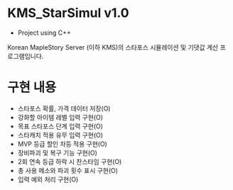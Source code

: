 # KMS_StarSimul v1.0

- Project using C++

Korean MapleStory Server (이하 KMS)의 스타포스 시뮬레이션 및 기댓값 계산 프로그램입니다.

# 구현 내용

- 스타포스 확률, 가격 데이터 저장(O)
- 강화할 아이템 레벨 입력 구현(O)
- 목표 스타포스 단계 입력 구현(O)
- 스타캐치 적용 유무 입력 구현(O)
- MVP 등급 할인 차등 적용 구현(O)
- 장비파괴 및 복구 기능 구현(O)
- 2회 연속 등급 하락 시 찬스타임 구현(O)
- 총 사용 메소와 파괴 횟수 표시 구현(O)
- 입력 예외 처리 구현(O)